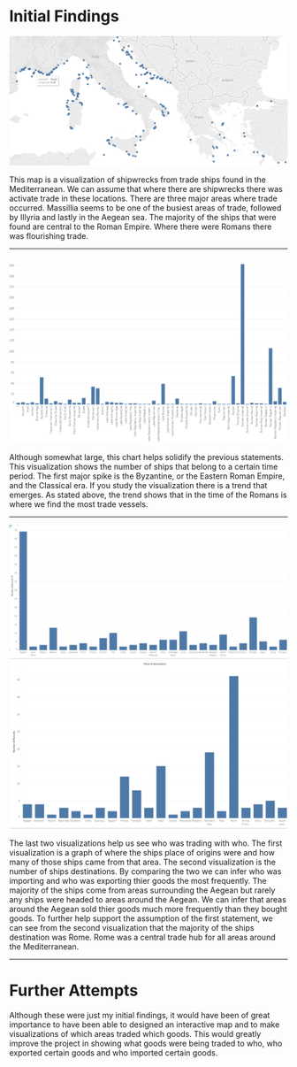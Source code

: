 # Initial Findings

![](imgs/Tableau_1.PNG)

This map is a visualization of shipwrecks from trade ships found in the Mediterranean. We can assume that where there are shipwrecks there was activate trade in these locations. There are three major areas where trade occurred. Massillia seems to be one of the busiest areas of trade, followed by Illyria and lastly in the Aegean sea. The majority of the ships that were found are central to the Roman Empire. Where there were Romans there was flourishing trade. 

---

![](imgs/Tableau_2.PNG)

Although somewhat large, this chart helps solidify the previous statements. This visualization shows the number of ships that belong to a certain time period. The first major spike is the Byzantine, or the Eastern Roman Empire, and the Classical era. If you study the visualization there is a trend that emerges. As stated above, the trend shows that in the time of the Romans is where we find the most trade vessels. 

---

![](imgs/place_of_origin.PNG)
![](imgs/Destination.PNG)

The last two visualizations help us see who was trading with who. The first visualization is a graph of where the ships place of origins were and how many of those ships came from that area. The second visualization is the number of ships destinations. By comparing the two 
we can infer who was importing and who was exporting thier goods the most frequently. The majority of the ships come from areas surrounding the Aegean but rarely any ships were headed to areas around the Aegean. We can infer that areas around the Aegean sold thier goods much more frequently than they bought goods. To further help support the assumption of the first statement, we can see from the second visualization that the majority of the ships destination was Rome. Rome was a central trade hub for all areas around the Mediterranean.  

---
# Further Attempts

Although these were just my initial findings, it would have been of great importance to have been able to designed an interactive map and to make visualizations of which areas traded which goods.  This would greatly improve the project in showing what goods were being traded to who, who exported certain goods and who imported certain goods. 
